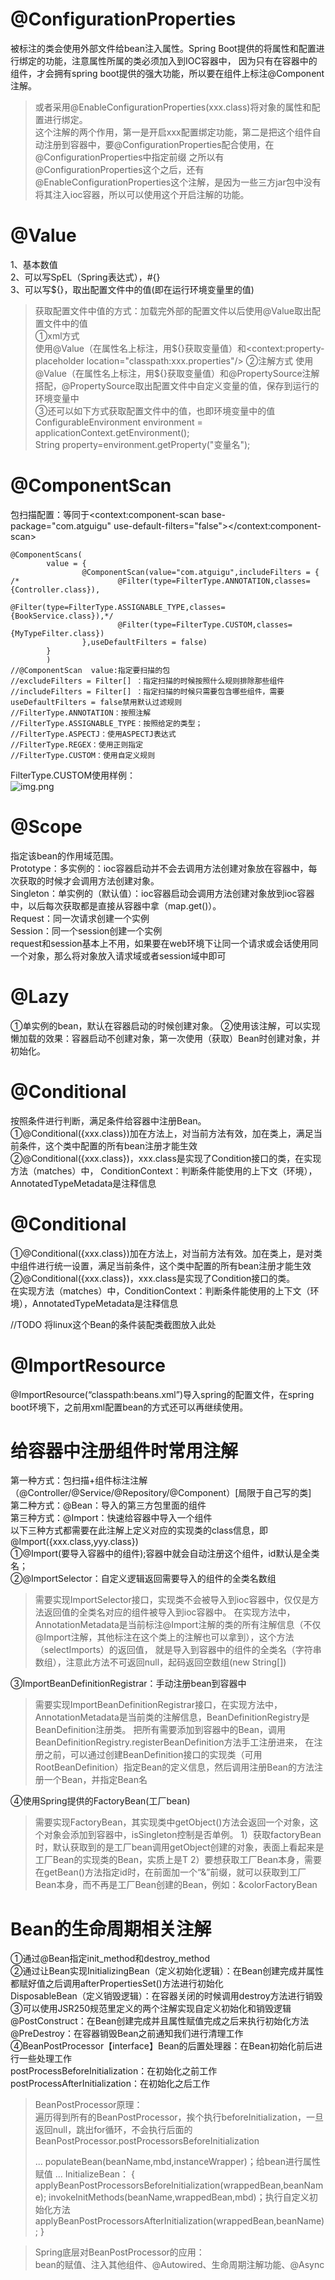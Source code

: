 # @ConfigurationProperties
被标注的类会使用外部文件给bean注入属性。Spring Boot提供的将属性和配置进行绑定的功能，注意属性所属的类必须加入到IOC容器中，
因为只有在容器中的组件，才会拥有spring boot提供的强大功能，所以要在组件上标注@Component注解。
> 或者采用@EnableConfigurationProperties(xxx.class)将对象的属性和配置进行绑定。  
> 这个注解的两个作用，第一是开启xxx配置绑定功能，第二是把这个组件自动注册到容器中，要@ConfigurationProperties配合使用，在@ConfigurationProperties中指定前缀
> 之所以有@ConfigurationProperties这个之后，还有@EnableConfigurationProperties这个注解，是因为一些三方jar包中没有将其注入ioc容器，所以可以使用这个开启注解的功能。

# @Value
1、基本数值  
2、可以写SpEL（Spring表达式），#{}  
3、可以写${}，取出配置文件中的值(即在运行环境变量里的值)
> 获取配置文件中值的方式：加载完外部的配置文件以后使用@Value取出配置文件中的值  
> ①xml方式  
> 使用@Value（在属性名上标注，用${}获取变量值）和<context:property-placeholder location="classpath:xxx.properties"/>  
> ②注解方式  
> 使用@Value（在属性名上标注，用${}获取变量值）和@PropertySource注解搭配，@PropertySource取出配置文件中自定义变量的值，保存到运行的环境变量中  
> ③还可以如下方式获取配置文件中的值，也即环境变量中的值  
> ConfigurableEnvironment environment = applicationContext.getEnvironment();  
> String property=environment.getProperty("变量名");

# @ComponentScan
包扫描配置：等同于<context:component-scan base-package="com.atguigu" use-default-filters="false"></context:component-scan>
```
@ComponentScans(
		value = {
				@ComponentScan(value="com.atguigu",includeFilters = {
/*						@Filter(type=FilterType.ANNOTATION,classes={Controller.class}),
						@Filter(type=FilterType.ASSIGNABLE_TYPE,classes={BookService.class}),*/
						@Filter(type=FilterType.CUSTOM,classes={MyTypeFilter.class})
				},useDefaultFilters = false)	
		}
		)
//@ComponentScan  value:指定要扫描的包
//excludeFilters = Filter[] ：指定扫描的时候按照什么规则排除那些组件
//includeFilters = Filter[] ：指定扫描的时候只需要包含哪些组件，需要useDefaultFilters = false禁用默认过滤规则
//FilterType.ANNOTATION：按照注解
//FilterType.ASSIGNABLE_TYPE：按照给定的类型；
//FilterType.ASPECTJ：使用ASPECTJ表达式
//FilterType.REGEX：使用正则指定
//FilterType.CUSTOM：使用自定义规则
```
FilterType.CUSTOM使用样例：  
![img.png](images/typeFilter自定义过滤规则.png)

# @Scope
指定该bean的作用域范围。  
Prototype：多实例的：ioc容器启动并不会去调用方法创建对象放在容器中，每次获取的时候才会调用方法创建对象。  
Singleton：单实例的（默认值）：ioc容器启动会调用方法创建对象放到ioc容器中，以后每次获取都是直接从容器中拿（map.get()）。  
Request：同一次请求创建一个实例  
Session：同一个session创建一个实例  
request和session基本上不用，如果要在web环境下让同一个请求或会话使用同一个对象，那么将对象放入请求域或者session域中即可  

# @Lazy
①单实例的bean，默认在容器启动的时候创建对象。
②使用该注解，可以实现懒加载的效果：容器启动不创建对象，第一次使用（获取）Bean时创建对象，并初始化。

# @Conditional
按照条件进行判断，满足条件给容器中注册Bean。  
①@Conditional({xxx.class})加在方法上，对当前方法有效，加在类上，满足当前条件，这个类中配置的所有bean注册才能生效  
②@Conditional({xxx.class})，xxx.class是实现了Condition接口的类，在实现方法（matches）中，
ConditionContext：判断条件能使用的上下文（环境），AnnotatedTypeMetadata是注释信息

# @Conditional
①@Conditional({xxx.class})加在方法上，对当前方法有效。加在类上，是对类中组件进行统一设置，满足当前条件，这个类中配置的所有bean注册才能生效  
②@Conditional({xxx.class})，xxx.class是实现了Condition接口的类。  
在实现方法（matches）中，ConditionContext：判断条件能使用的上下文（环境），AnnotatedTypeMetadata是注释信息

//TODO 将linux这个Bean的条件装配类截图放入此处

# @ImportResource
@ImportResource(“classpath:beans.xml”)导入spring的配置文件，在spring boot环境下，之前用xml配置bean的方式还可以再继续使用。

# 给容器中注册组件时常用注解
第一种方式：包扫描+组件标注注解（@Controller/@Service/@Repository/@Component）[局限于自己写的类]  
第二种方式：@Bean：导入的第三方包里面的组件  
第三种方式：@Import：快速给容器中导入一个组件  
以下三种方式都需要在此注解上定义对应的实现类的class信息，即@Import({xxx.class,yyy.class})  
①@Import(要导入容器中的组件);容器中就会自动注册这个组件，id默认是全类名；  
②@ImportSelector：自定义逻辑返回需要导入的组件的全类名数组
> 需要实现ImportSelector接口，实现类不会被导入到ioc容器中，仅仅是方法返回值的全类名对应的组件被导入到ioc容器中。
> 在实现方法中，AnnotationMetadata是当前标注@Import注解的类的所有注解信息（不仅@Import注解，其他标注在这个类上的注解也可以拿到），这个方法（selectImports）的返回值，
> 就是导入到容器中的组件的全类名（字符串数组），注意此方法不可返回null，起码返回空数组(new String[])

③ImportBeanDefinitionRegistrar：手动注册bean到容器中  
> 需要实现ImportBeanDefinitionRegistrar接口，在实现方法中，AnnotationMetadata是当前类的注解信息，BeanDefinitionRegistry是BeanDefinition注册类。
> 把所有需要添加到容器中的Bean，调用BeanDefinitionRegistry.registerBeanDefinition方法手工注册进来，
> 在注册之前，可以通过创建BeanDefinition接口的实现类（可用RootBeanDefinition）指定Bean的定义信息，然后调用注册Bean的方法注册一个Bean，并指定Bean名

④使用Spring提供的FactoryBean(工厂bean)  
> 需要实现FactoryBean<T>，其实现类中getObject()方法会返回一个对象，这个对象会添加到容器中，isSingleton控制是否单例。
> 1）获取factoryBean时，默认获取到的是工厂bean调用getObject创建的对象，表面上看起来是工厂Bean的实现类的Bean，实质上是T
> 2）要想获取工厂Bean本身，需要在getBean()方法指定id时，在前面加一个“&”前缀，就可以获取到工厂Bean本身，而不再是工厂Bean创建的Bean，例如：&colorFactoryBean

# Bean的生命周期相关注解
①通过@Bean指定init_method和destroy_method  
②通过让Bean实现InitializingBean（定义初始化逻辑）：在Bean创建完成并属性都赋好值之后调用afterPropertiesSet()方法进行初始化  
DisposableBean（定义销毁逻辑）：在容器关闭的时候调用destroy方法进行销毁  
③可以使用JSR250规范里定义的两个注解实现自定义初始化和销毁逻辑  
@PostConstruct：在Bean创建完成并且属性赋值完成之后来执行初始化方法  
@PreDestroy：在容器销毁Bean之前通知我们进行清理工作  
④BeanPostProcessor【interface】Bean的后置处理器：在Bean初始化前后进行一些处理工作  
postProcessBeforeInitialization：在初始化之前工作  
postProcessAfterInitialization：在初始化之后工作  
> BeanPostProcessor原理：  
> 遍历得到所有的BeanPostProcessor，挨个执行beforeInitialization，一旦返回null，跳出for循环，不会执行后面的BeanPostProcessor.postProcessorsBeforeInitialization
> 
> ...
> populateBean(beanName,mbd,instanceWrapper)；给bean进行属性赋值
> ...
> InitializeBean：
> {
>     applyBeanPostProcessorsBeforeInitialization(wrappedBean,beanName);
>     invokeInitMethods(beanName,wrappedBean,mbd)；执行自定义初始化方法
>     applyBeanPostProcessorsAfterInitialization(wrappedBean,beanName);
> }

> Spring底层对BeanPostProcessor的应用：  
> bean的赋值、注入其他组件、@Autowired、生命周期注解功能、@Async




